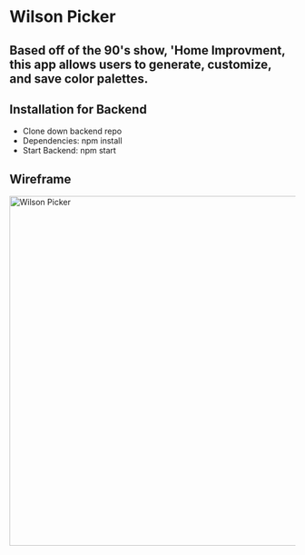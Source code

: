 # Wilson Picker 
## Based off of the 90's show, 'Home Improvment, this app allows users to generate, customize, and save color palettes. 


## Installation for Backend 
* Clone down backend repo
* Dependencies: npm install 
* Start Backend: npm start



## Wireframe 

<img width="616" alt="Wilson Picker" src="https://user-images.githubusercontent.com/42000931/60467140-f711e400-9c12-11e9-82d0-77f9a693cbae.png">

